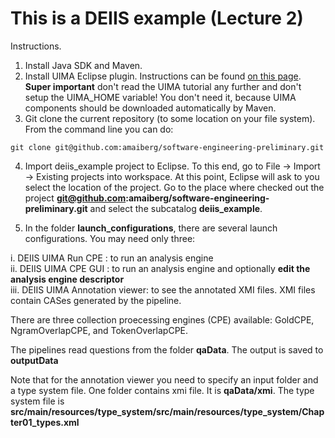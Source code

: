 This is a DEIIS example (Lecture 2)
===================================================

Instructions.

1) Install Java SDK and Maven.
2) Install UIMA Eclipse plugin. Instructions can be found [on this page](http://uima.apache.org/downloads/releaseDocs/2.2.0-incubating/docs/html/overview_and_setup/overview_and_setup.html#ugr.ovv.eclipse_setup.install_uima_eclipse_plugins). **Super important** don't read the UIMA tutorial any further and don't setup the UIMA_HOME variable! You don't need it, because UIMA components should be downloaded automatically by Maven. 
3) Git clone the current repository (to some location on your file system). From the command line you can do:
```
git clone git@github.com:amaiberg/software-engineering-preliminary.git
```

4) Import deiis_example project to Eclipse. To this end, go to File -> Import -> Existing projects into workspace. At this point, Eclipse will ask to you select the location of the project. Go to the place where checked out the project **git@github.com:amaiberg/software-engineering-preliminary.git** and select the subcatalog **deiis_example**.

5) In the folder **launch_configurations**, there are several launch configurations. You may need only three:

i. DEIIS UIMA Run CPE : to run an analysis engine     
ii. DEIIS UIMA CPE GUI : to run an analysis engine and optionally **edit the analysis engine descriptor**  
iii. DEIIS UIMA Annotation viewer: to see the annotated XMI files. XMI files contain CASes generated by the pipeline.

There are three collection proecessing engines (CPE) available: GoldCPE, NgramOverlapCPE, and TokenOverlapCPE.

The pipelines read questions from the folder **qaData**. The output is saved to  **outputData**

Note that for the annotation viewer you need to specify an input folder and a type system file. One folder contains xmi file. It is **qaData/xmi**. The type system file is **src/main/resources/type_system/src/main/resources/type_system/Chapter01_types.xml**
